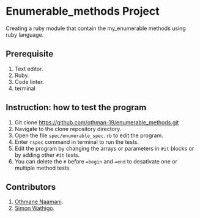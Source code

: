 # Enumerable_methods Project
Creating a ruby module that contain the my_enumerable methods using ruby language.

## Prerequisite
1. Text editor.
2. Ruby.
3. Code linter.
4. terminal

## Instruction: how to test the program
1. Git clone  https://github.com/othman-19/enumerable_methods.git 
2. Navigate to the clone repository directory.
3. Open the file `spec/enumerable_spec.rb` to edit the program.
4. Enter `rspec` command in terminal to run the tests.
5. Edit the program by changing the arrays or parameters in `#it` blocks or by adding other `#it` tests.
6. You can delete the `#` before `=begin` and `=end` to desativate one or multiple method tests.

## Contributors
1. [Othmane Naamani](https://github.com/othman-19).
2. [Simon Wathigo](https://github.com/wathigo).
